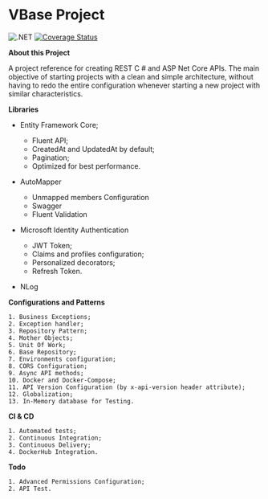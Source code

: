 # **VBase Project**

![.NET](https://github.com/vanderlan/BaseProject/workflows/.NET/badge.svg) [![Coverage Status](https://coveralls.io/repos/github/vanderlan/BaseProject/badge.svg?branch=master)](https://coveralls.io/github/vanderlan/BaseProject?branch=master)

**About this Project**

A project reference for creating REST C # and ASP Net Core APIs.
The main objective of starting projects with a clean and simple architecture, without having to redo the entire configuration whenever starting a new project with similar characteristics.

**Libraries**

+ Entity Framework Core;
	+ Fluent API;
	+ CreatedAt and UpdatedAt by default;
	+ Pagination;
	+ Optimized for best performance.

+ AutoMapper
	+ Unmapped members Configuration
	+ Swagger
	+ Fluent Validation

+ Microsoft Identity Authentication
	+ JWT Token;
	+ Claims and profiles configuration;
	+ Personalized decorators;
	+ Refresh Token.

+ NLog

**Configurations and Patterns**

	1. Business Exceptions;
	2. Exception handler;
	3. Repository Pattern;
	4. Mother Objects;
	5. Unit Of Work;
	6. Base Repository;
	7. Environments configuration;
	8. CORS Configuration;
	9. Async API methods;
	10. Docker and Docker-Compose;
	11. API Version Configuration (by x-api-version header attribute);
	12. Globalization;
	13. In-Memory database for Testing.

**CI & CD**

	1. Automated tests;
	2. Continuous Integration;
	3. Continuous Delivery;
	4. DockerHub Integration.

**Todo**

	1. Advanced Permissions Configuration;
	2. API Test.
